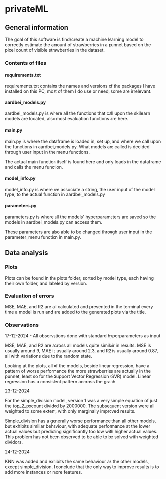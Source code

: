 # privateML
## General information
The goal of this software is find/create a machine learning model to correctly estimate the amount of strawberries in a punnet based on the pixel count of visible strawberries in the dataset.
### Contents of files
#### requirements.txt
requirements.txt contains the names and versions of the packages I have installed on this PC, most of them I do use or need, some are irrelevant.

#### aardbei_models.py
aardbei_models.py is where all the functions that call upon the skilearn models are located, also most evaluation functions are here.

#### main.py
main.py is where the dataframe is loaded in, set up, and where we call upon the functions in aardbei_models.py. What models are called is decided through user input in the menu functions.

The actual main function itself is found here and only loads in the dataframe and calls the menu function.

#### model_info.py
model_info.py is where we associate a string, the user input of the model type, to the actual function in aardbei_models.py

#### parameters.py
parameters.py is where all the models' hyperparameters are saved so the models in aardbei_models.py can access them.

These parameters are also able to be changed through user input in the parameter_menu function in main.py.

## Data analysis
### Plots
Plots can be found in the plots folder, sorted by model type, each having their own folder, and labeled by version.

### Evaluation of errors
MSE, MAE, and R2 are all calculated and presented in the terminal every time a model is run and are added to the generated plots via the title.

### Observations
17-12-2024 - All observations done with standard hyperparameters as input

MSE, MAE, and R2 are across all models quite similair in results. MSE is usually around 9, MAE is usually around 2.3, and R2 is usually around 0.87, all with variations due to the random state.

Looking at the plots, all of the models, beside linear regression, have a pattern of worse performance the more strawberries are actually in the punnet, least so for the Support Vector Regression (SVR) model. Linear regression has a consistent pattern accross the graph.

23-12-2024

For the simple_division model, version 1 was a very simple equation of just the top_2_pxcount divided by 2000000. The subsequent version were all weighted to some extent, with only marginally improved results.

Simple_division has a generally worse performance than all other models, but exhibits similiar behaviour, with adequate performance at the lower actual values but predicting significantly too low with higher actual values. This problem has not been observed to be able to be solved with weighted dividors.

24-12-2024

KNN was added and exhibits the same behaviour as the other models, except simple_division. I conclude that the only way to improve results is to add more instances or more features.
